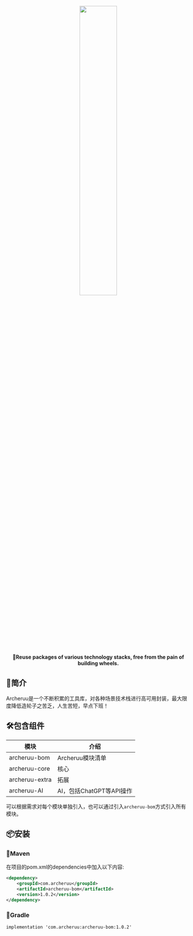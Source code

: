 <p align="center">
	<a href="https://cn.archeruu.com/"><img src="http://124.220.51.225/images/archer/archeruu-logo.png" width="45%"></a>
</p>
<p align="center">
	<strong>🍡Reuse packages of various technology stacks, free from the pain of building wheels.</strong>
</p>

## 🐾简介

Archeruu是一个不断积累的工具库，对各种场景技术栈进行高可用封装，最大限度降低造轮子之苦乏，人生苦短，早点下班！

## 🛠️包含组件

| 模块           | 介绍                             |
| -------------- | -------------------------------- |
| archeruu-bom   | Archeruu模块清单                 |
| archeruu-core  | 核心 |
| archeruu-extra | 拓展                             |
| archeruu-AI    | AI，包括ChatGPT等API操作         |

可以根据需求对每个模块单独引入，也可以通过引入`archeruu-bom`方式引入所有模块。

## 📦安装

### 🍊Maven

在项目的pom.xml的dependencies中加入以下内容:

```xml
<dependency>
    <groupId>com.archeruu</groupId>
    <artifactId>archeruu-bom</artifactId>
    <version>1.0.2</version>
</dependency>
```

### 🍐Gradle

```
implementation 'com.archeruu:archeruu-bom:1.0.2'
```

